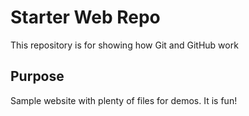 # Starter Web Repo

This repository is for showing how Git and GitHub work

## Purpose

Sample website with plenty of files for demos. It is fun!
